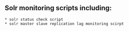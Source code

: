 ## Solr monitoring scripts including: 

	* solr status check script
	* solr master slave replication lag monitoring scirpt
